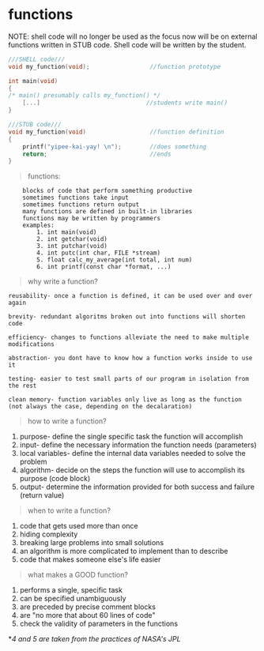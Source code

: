 # functions

NOTE: shell code will no longer be used as the focus now will be on external functions written in STUB code. Shell code will be written by the student.
```c
///SHELL code///
void my_function(void);                 //function prototype

int main(void)
{
/* main() presumably calls my_function() */
    [...]                              //students write main()
}

///STUB code///
void my_function(void)                  //function definition
{
    printf("yipee-kai-yay! \n");        //does something
    return;                             //ends
}
```

>functions:
    
        blocks of code that perform something productive
        sometimes functions take input
        sometimes functions return output
        many functions are defined in built-in libraries
        functions may be written by programmers
        examples:
            1. int main(void)
            2. int getchar(void)
            3. int putchar(void)
            4. int putc(int char, FILE *stream)
            5. float calc_my_average(int total, int num)
            6. int printf(const char *format, ...)

>why write a function?

    reusability- once a function is defined, it can be used over and over again

    brevity- redundant algoritms broken out into functions will shorten code

    efficiency- changes to functions alleviate the need to make multiple modifications

    abstraction- you dont have to know how a function works inside to use it

    testing- easier to test small parts of our program in isolation from the rest

    clean memory- function variables only live as long as the function
    (not always the case, depending on the decalaration)

>how to write a function?
1.  purpose- define the single specific task the function will accomplish
2.  input- define the necessary information the function needs (parameters)
3.  local variables- define the internal data variables needed to solve the problem
4.  algorithm- decide on the steps the function will use to accomplish its purpose (code block)
5.  output- determine the information provided for both success and failure (return value)

>when to write a function?
1.  code that gets used more than once
2.  hiding complexity
3.  breaking large problems into small solutions
4.  an algorithm is more complicated to implement than to describe
5.  code that makes someone else's life easier

>what makes a GOOD function?
1.  performs a single, specific task
2.  can be specified unambiguously
3.  are preceded by precise comment blocks
4.  are "no more that about 60 lines of code"
5.  check the validity of parameters in the functions

**4 and 5 are taken from the practices of NASA's JPL*